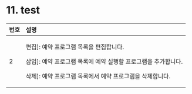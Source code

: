 # 11. test

  


<table>
  <thead>
    <tr>
      <th style="text-align:left">&#xBC88;&#xD638;</th>
      <th style="text-align:left">&#xC124;&#xBA85;</th>
    </tr>
  </thead>
  <tbody>
    <tr>
      <td style="text-align:left">2</td>
      <td style="text-align:left">
        <p>&#xD3B8;&#xC9D1;]: &#xC608;&#xC57D; &#xD504;&#xB85C;&#xADF8;&#xB7A8; &#xBAA9;&#xB85D;&#xC744;
          &#xD3B8;&#xC9D1;&#xD569;&#xB2C8;&#xB2E4;.</p>
        <p>&#xC0BD;&#xC785;]: &#xC608;&#xC57D; &#xD504;&#xB85C;&#xADF8;&#xB7A8; &#xBAA9;&#xB85D;&#xC5D0;
          &#xC608;&#xC57D; &#xC2E4;&#xD589;&#xD560; &#xD504;&#xB85C;&#xADF8;&#xB7A8;&#xC744;
          &#xCD94;&#xAC00;&#xD569;&#xB2C8;&#xB2E4;.</p>
        <p>&#xC0AD;&#xC81C;]: &#xC608;&#xC57D; &#xD504;&#xB85C;&#xADF8;&#xB7A8; &#xBAA9;&#xB85D;&#xC5D0;&#xC11C;
          &#xC608;&#xC57D; &#xD504;&#xB85C;&#xADF8;&#xB7A8;&#xC744; &#xC0AD;&#xC81C;&#xD569;&#xB2C8;&#xB2E4;.</p>
      </td>
    </tr>
  </tbody>
</table>



